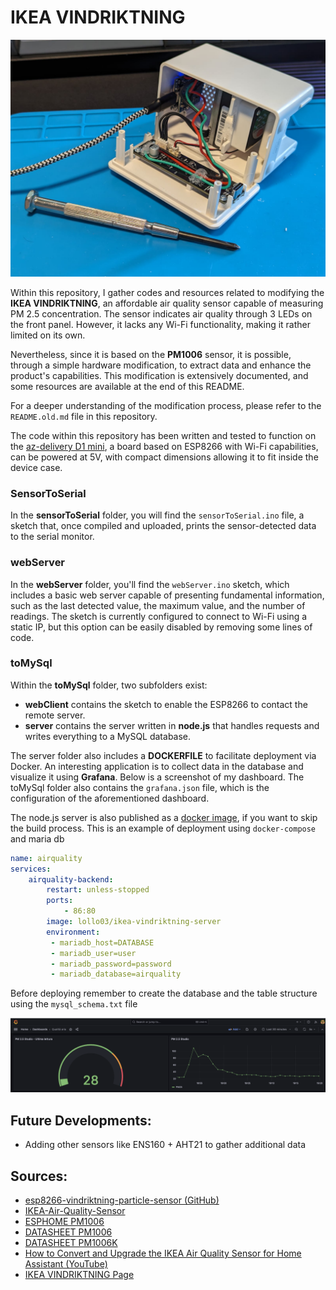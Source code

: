 # IKEA VINDRIKTNING

![Image](https://raw.githubusercontent.com/lollo03/IKEA-VINDRIKTNING-mod-by-Lollo/main/docs/sensor.jpeg)

Within this repository, I gather codes and resources related to modifying the **IKEA VINDRIKTNING**, an affordable air quality sensor capable of measuring PM 2.5 concentration. The sensor indicates air quality through 3 LEDs on the front panel. However, it lacks any Wi-Fi functionality, making it rather limited on its own.

Nevertheless, since it is based on the **PM1006** sensor, it is possible, through a simple hardware modification, to extract data and enhance the product's capabilities. This modification is extensively documented, and some resources are available at the end of this README.

For a deeper understanding of the modification process, please refer to the `README.old.md` file in this repository.

The code within this repository has been written and tested to function on the [az-delivery D1 mini](https://www.az-delivery.de/it/products/d1-mini), a board based on ESP8266 with Wi-Fi capabilities, can be powered at 5V, with compact dimensions allowing it to fit inside the device case.

### SensorToSerial

In the **sensorToSerial** folder, you will find the `sensorToSerial.ino` file, a sketch that, once compiled and uploaded, prints the sensor-detected data to the serial monitor.

### webServer

In the **webServer** folder, you'll find the `webServer.ino` sketch, which includes a basic web server capable of presenting fundamental information, such as the last detected value, the maximum value, and the number of readings. The sketch is currently configured to connect to Wi-Fi using a static IP, but this option can be easily disabled by removing some lines of code.

### toMySql

Within the **toMySql** folder, two subfolders exist:

- **webClient** contains the sketch to enable the ESP8266 to contact the remote server.
- **server** contains the server written in **node.js** that handles requests and writes everything to a MySQL database.

The server folder also includes a **DOCKERFILE** to facilitate deployment via Docker. An interesting application is to collect data in the database and visualize it using **Grafana**. Below is a screenshot of my dashboard. The toMySql folder also contains the `grafana.json` file, which is the configuration of the aforementioned dashboard.

The node.js server is also published as a [docker image](https://hub.docker.com/r/lollo03/ikea-vindriktning-server), if you want to skip the build process. This is an example of deployment using `docker-compose` and maria db
```yaml
name: airquality
services:
    airquality-backend:
        restart: unless-stopped
        ports:
            - 86:80
        image: lollo03/ikea-vindriktning-server
        environment:
         - mariadb_host=DATABASE
         - mariadb_user=user
         - mariadb_password=password
         - mariadb_database=airquality
```

Before deploying remember to create the database and the table structure using the `mysql_schema.txt` file

![Screenshot](https://raw.githubusercontent.com/lollo03/IKEA-VINDRIKTNING-mod-by-Lollo/main/docs/grafanaDashboard.png)

## Future Developments:

- Adding other sensors like ENS160 + AHT21 to gather additional data

## Sources:

- [esp8266-vindriktning-particle-sensor (GitHub)](https://github.com/Hypfer/esp8266-vindriktning-particle-sensor)
- [IKEA-Air-Quality-Sensor](https://github.com/3ative/IKEA-Air-Quality-Sensor/tree/main)
- [ESPHOME PM1006](https://esphome.io/components/sensor/pm1006.html?highlight=pm1006)
- [DATASHEET PM1006](https://cdn-learn.adafruit.com/assets/assets/000/122/217/original/PM1006_LED_PARTICLE_SENSOR_MODULE_SPECIFICATIONS-1.pdf?1688148991)
- [DATASHEET PM1006K](http://innovaertech.com/wp-content/uploads/2022/05/PM1006.pdf)
- [How to Convert and Upgrade the IKEA Air Quality Sensor for Home Assistant (YouTube)](https://www.youtube.com/watch?v=YmqtMTO5NVc)
- [IKEA VINDRIKTNING Page](https://www.ikea.com/it/it/p/vindriktning-sensore-della-qualita-dellaria-80515910/)

